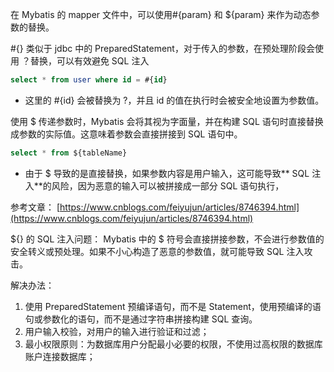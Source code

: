 在 Mybatis 的 mapper 文件中，可以使用#{param} 和 ${param} 来作为动态参数的替换。

#{} 类似于 jdbc 中的 PreparedStatement，对于传入的参数，在预处理阶段会使用 ？替换，可以有效避免 SQL 注入
```sql
select * from user where id = #{id}
```

- 这里的 #{id} 会被替换为 ?，并且 id 的值在执行时会被安全地设置为参数值。

使用 $ 传递参数时，Mybatis 会将其视为字面量，并在构建 SQL 语句时直接替换成参数的实际值。这意味着参数会直接拼接到 SQL 语句中。
```sql
select * from ${tableName}
```

- 由于 $ 导致的是直接替换，如果参数内容是用户输入，这可能导致** SQL 注入**的风险，因为恶意的输入可以被拼接成一部分 SQL 语句执行，

参考文章：
[https://www.cnblogs.com/feiyujun/articles/8746394.html](https://www.cnblogs.com/feiyujun/articles/8746394.html)

${} 的 SQL 注入问题：
Mybatis 中的 $ 符号会直接拼接参数，不会进行参数值的安全转义或预处理。如果不小心构造了恶意的参数值，就可能导致 SQL 注入攻击。

解决办法：

1. 使用 PreparedStatement 预编译语句，而不是 Statement，使用预编译的语句或参数化的语句，而不是通过字符串拼接构建 SQL 查询。
2. 用户输入校验，对用户的输入进行验证和过滤；
3. 最小权限原则：为数据库用户分配最小必要的权限，不使用过高权限的数据库账户连接数据库；
